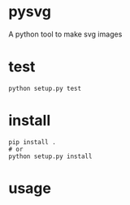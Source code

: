 # pysvg
A python tool to make svg images


# test
```shell
python setup.py test
```

# install
```shell
pip install .
# or
python setup.py install
```

# usage
